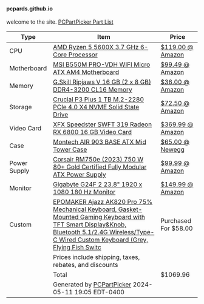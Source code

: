 #### pcpards.github.io
welcome to the site. 
<a href="https://pcpartpicker.com/list/wnhyz6">PCPartPicker Part List</a>
<table class="pcpp-part-list">
  <thead>
    <tr>
      <th>Type</th>
      <th>Item</th>
      <th>Price</th>
    </tr>
  </thead>
  <tbody>
    <tr>
      <td class="pcpp-part-list-type">CPU</td>
      <td class="pcpp-part-list-item"><a href="https://pcpartpicker.com/product/g94BD3/amd-ryzen-5-5600x-37-ghz-6-core-processor-100-100000065box">AMD Ryzen 5 5600X 3.7 GHz 6-Core Processor</a></td>
      <td class="pcpp-part-list-price">
        <a href="https://pcpartpicker.com/product/g94BD3/amd-ryzen-5-5600x-37-ghz-6-core-processor-100-100000065box">$119.00 @ Amazon</a>
      </td>
    </tr>
    <tr>
      <td class="pcpp-part-list-type">Motherboard</td>
      <td class="pcpp-part-list-item"><a href="https://pcpartpicker.com/product/PDsnTW/msi-b550m-pro-vdh-wifi-micro-atx-am4-motherboard-b550m-pro-vdh-wifi">MSI B550M PRO-VDH WIFI Micro ATX AM4 Motherboard</a></td>
      <td class="pcpp-part-list-price">
        <a href="https://pcpartpicker.com/product/PDsnTW/msi-b550m-pro-vdh-wifi-micro-atx-am4-motherboard-b550m-pro-vdh-wifi">$99.49 @ Amazon</a>
      </td>
    </tr>
    <tr>
      <td class="pcpp-part-list-type">Memory</td>
      <td class="pcpp-part-list-item"><a href="https://pcpartpicker.com/product/Cf98TW/gskill-ripjaws-v-series-16-gb-2-x-8-gb-ddr4-3200-cl16-memory-f4-3200c16d-16gvkb">G.Skill Ripjaws V 16 GB (2 x 8 GB) DDR4-3200 CL16 Memory</a></td>
      <td class="pcpp-part-list-price">
        <a href="https://pcpartpicker.com/product/Cf98TW/gskill-ripjaws-v-series-16-gb-2-x-8-gb-ddr4-3200-cl16-memory-f4-3200c16d-16gvkb">$36.00 @ Amazon</a>
      </td>
    </tr>
    <tr>
      <td class="pcpp-part-list-type">Storage</td>
      <td class="pcpp-part-list-item"><a href="https://pcpartpicker.com/product/chzhP6/crucial-p3-plus-1-tb-m2-2280-nvme-solid-state-drive-ct1000p3pssd8">Crucial P3 Plus 1 TB M.2-2280 PCIe 4.0 X4 NVME Solid State Drive</a></td>
      <td class="pcpp-part-list-price">
        <a href="https://pcpartpicker.com/product/chzhP6/crucial-p3-plus-1-tb-m2-2280-nvme-solid-state-drive-ct1000p3pssd8">$72.50 @ Amazon</a>
      </td>
    </tr>
    <tr>
      <td class="pcpp-part-list-type">Video Card</td>
      <td class="pcpp-part-list-item"><a href="https://pcpartpicker.com/product/Hg92FT/xfx-radeon-rx-6800-16-gb-speedster-swft-319-video-card-rx-68xlaqfd9">XFX Speedster SWFT 319 Radeon RX 6800 16 GB Video Card</a></td>
      <td class="pcpp-part-list-price">
        <a href="https://pcpartpicker.com/product/Hg92FT/xfx-radeon-rx-6800-16-gb-speedster-swft-319-video-card-rx-68xlaqfd9">$369.99 @ Amazon</a>
      </td>
    </tr>
    <tr>
      <td class="pcpp-part-list-type">Case</td>
      <td class="pcpp-part-list-item"><a href="https://pcpartpicker.com/product/kKcgXL/montech-air-903-base-atx-mid-tower-case-air-903-base-b">Montech AIR 903 BASE ATX Mid Tower Case</a></td>
      <td class="pcpp-part-list-price">
        <a href="https://pcpartpicker.com/product/kKcgXL/montech-air-903-base-atx-mid-tower-case-air-903-base-b">$65.00 @ Newegg</a>
      </td>
    </tr>
    <tr>
      <td class="pcpp-part-list-type">Power Supply</td>
      <td class="pcpp-part-list-item"><a href="https://pcpartpicker.com/product/YRJp99/corsair-rm750e-2023-750-w-80-gold-certified-fully-modular-atx-power-supply-cp-9020262-na">Corsair RM750e (2023) 750 W 80+ Gold Certified Fully Modular ATX Power Supply</a></td>
      <td class="pcpp-part-list-price">
        <a href="https://pcpartpicker.com/product/YRJp99/corsair-rm750e-2023-750-w-80-gold-certified-fully-modular-atx-power-supply-cp-9020262-na">$99.99 @ Amazon</a>
      </td>
    </tr>
    <tr>
      <td class="pcpp-part-list-type">Monitor</td>
      <td class="pcpp-part-list-item"><a href="https://pcpartpicker.com/product/zzVmP6/gigabyte-g24f-2-238-1920-x-1080-180-hz-monitor-g24f-2">Gigabyte G24F 2 23.8" 1920 x 1080 180 Hz Monitor</a></td>
      <td class="pcpp-part-list-price">
        <a href="https://pcpartpicker.com/product/zzVmP6/gigabyte-g24f-2-238-1920-x-1080-180-hz-monitor-g24f-2">$149.99 @ Amazon</a>
      </td>
    </tr>
    <tr>
      <td class="pcpp-part-list-type">Custom</td>
      <td class="pcpp-part-list-item"><a href="https://pcpartpicker.com/product/3R6NnQ/placeholder">EPOMAKER Ajazz AK820 Pro 75% Mechanical Keyboard, Gasket-Mounted Gaming Keyboard with TFT Smart Display&Knob, Bluetooth 5.1/2.4G Wireless/Type-C Wired Custom Keyboard (Grey, Flying Fish Switc</a></td>
      <td class="pcpp-part-list-price">
        Purchased For $58.00
      </td>
    </tr>
    <tr>
      <td></td>
      <td class="pcpp-part-list-price-note">Prices include shipping, taxes, rebates, and discounts</td>
      <td></td>
    </tr>
    <tr>
      <td></td>
      <td class="pcpp-part-list-total">Total</td>
      <td class="pcpp-part-list-total-price">$1069.96</td>
    </tr>
    <tr>
      <td></td>
      <td class="pcpp-part-list-price-note">Generated by <a href="https://pcpartpicker.com">PCPartPicker</a> 2024-05-11 19:05 EDT-0400</td>
      <td></td>
    </tr>
  </tbody>
</table>
